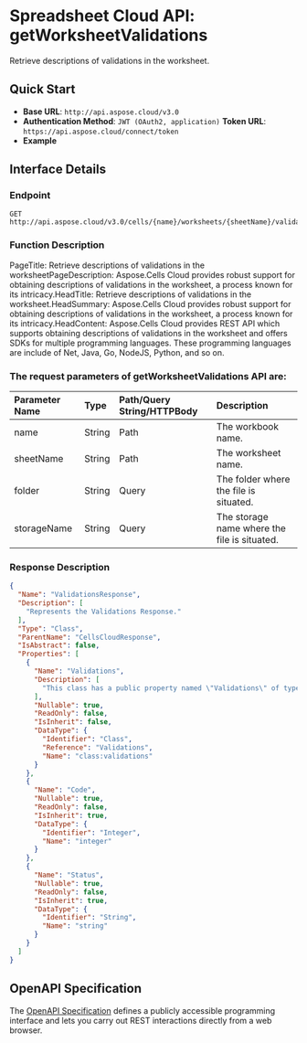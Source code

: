 # **Spreadsheet Cloud API: getWorksheetValidations**

Retrieve descriptions of validations in the worksheet. 


## **Quick Start**

- **Base URL**: `http://api.aspose.cloud/v3.0`
- **Authentication Method**: `JWT (OAuth2, application)`  **Token URL**: `https://api.aspose.cloud/connect/token`
- **Example** 

## **Interface Details**

### **Endpoint** 

```
GET http://api.aspose.cloud/v3.0/cells/{name}/worksheets/{sheetName}/validations
```
### **Function Description**
PageTitle: Retrieve descriptions of validations in the worksheetPageDescription: Aspose.Cells Cloud provides robust support for obtaining descriptions of validations in the worksheet, a process known for its intricacy.HeadTitle: Retrieve descriptions of validations in the worksheet.HeadSummary: Aspose.Cells Cloud provides robust support for obtaining descriptions of validations in the worksheet, a process known for its intricacy.HeadContent: Aspose.Cells Cloud provides REST API which supports obtaining descriptions of validations in the worksheet and offers SDKs for multiple programming languages. These programming languages are include of Net, Java, Go, NodeJS, Python, and so on.

### The request parameters of **getWorksheetValidations** API are: 

| Parameter Name | Type | Path/Query String/HTTPBody | Description | 
| :- | :- | :- |:- | 
|name|String|Path|The workbook name.|
|sheetName|String|Path|The worksheet name.|
|folder|String|Query|The folder where the file is situated.|
|storageName|String|Query|The storage name where the file is situated.|

### **Response Description**
```json
{
  "Name": "ValidationsResponse",
  "Description": [
    "Represents the Validations Response."
  ],
  "Type": "Class",
  "ParentName": "CellsCloudResponse",
  "IsAbstract": false,
  "Properties": [
    {
      "Name": "Validations",
      "Description": [
        "This class has a public property named \"Validations\" of type \"Validations\" that includes both a getter and a setter."
      ],
      "Nullable": true,
      "ReadOnly": false,
      "IsInherit": false,
      "DataType": {
        "Identifier": "Class",
        "Reference": "Validations",
        "Name": "class:validations"
      }
    },
    {
      "Name": "Code",
      "Nullable": true,
      "ReadOnly": false,
      "IsInherit": true,
      "DataType": {
        "Identifier": "Integer",
        "Name": "integer"
      }
    },
    {
      "Name": "Status",
      "Nullable": true,
      "ReadOnly": false,
      "IsInherit": true,
      "DataType": {
        "Identifier": "String",
        "Name": "string"
      }
    }
  ]
}
```


## OpenAPI Specification

The [OpenAPI Specification](https://reference.aspose.cloud/cells/#/WorksheetValidationsController/GetWorksheetValidations) defines a publicly accessible programming interface and lets you carry out REST interactions directly from a web browser.
